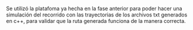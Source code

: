 Se utilizó la platafoma ya hecha en la fase anterior para poder hacer una simulación del recorrido con las trayectorias de los archivos txt generados en c++, para validar que la ruta generada funciona de la manera correcta. 
